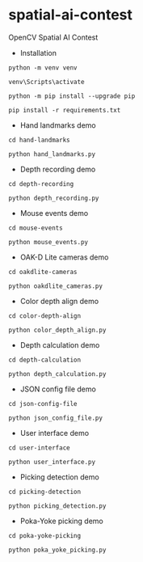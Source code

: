 # spatial-ai-contest
OpenCV Spatial AI Contest

- Installation

```
python -m venv venv
```

```
venv\Scripts\activate
```

```
python -m pip install --upgrade pip
```

```
pip install -r requirements.txt
```

- Hand landmarks demo

```
cd hand-landmarks
```

```
python hand_landmarks.py
```

- Depth recording demo

```
cd depth-recording
```

```
python depth_recording.py
```

- Mouse events demo

```
cd mouse-events
```

```
python mouse_events.py
```

- OAK-D Lite cameras demo

```
cd oakdlite-cameras
```

```
python oakdlite_cameras.py
```

- Color depth align demo

```
cd color-depth-align
```

```
python color_depth_align.py
```

- Depth calculation demo

```
cd depth-calculation
```

```
python depth_calculation.py
```

- JSON config file demo

```
cd json-config-file
```

```
python json_config_file.py
```

- User interface demo

```
cd user-interface
```

```
python user_interface.py
```

- Picking detection demo

```
cd picking-detection
```

```
python picking_detection.py
```

- Poka-Yoke picking demo

```
cd poka-yoke-picking
```

```
python poka_yoke_picking.py
```